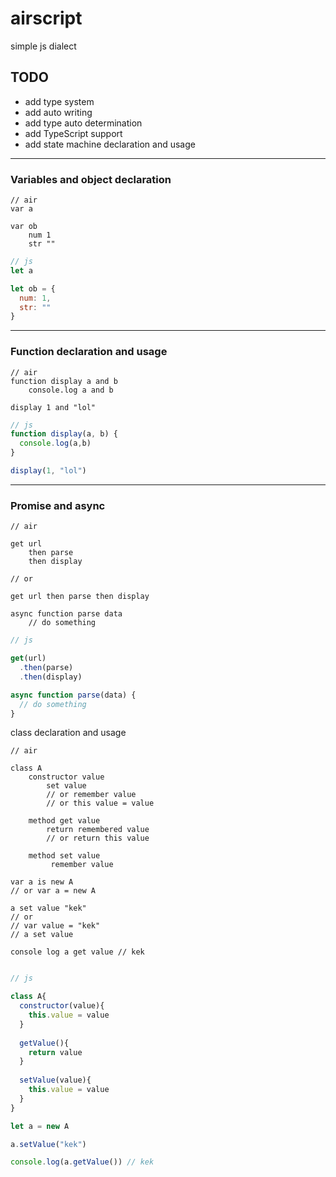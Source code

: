 # airscript
simple js dialect 

## TODO
+ add type system
+ add auto writing
+ add type auto determination
+ add TypeScript support
+ add state machine declaration and usage
---
### Variables and object declaration
```air
// air
var a

var ob
    num 1
    str ""
```

```js
// js
let a

let ob = {
  num: 1,
  str: ""  
}
```
---
### Function declaration and usage
```air
// air
function display a and b
    console.log a and b

display 1 and "lol"
```

```js
// js
function display(a, b) {
  console.log(a,b)
} 

display(1, "lol")
```
---
### Promise and async
```air
// air

get url
    then parse
    then display

// or

get url then parse then display

async function parse data
    // do something
```

```js
// js

get(url)
  .then(parse)
  .then(display)

async function parse(data) {
  // do something
}
```

class declaration and usage
```air
// air

class A
    constructor value
        set value
        // or remember value
        // or this value = value
    
    method get value
        return remembered value
        // or return this value

    method set value 
         remember value
    
var a is new A
// or var a = new A

a set value "kek"
// or
// var value = "kek"
// a set value 

console log a get value // kek
     
```

```js
// js

class A{
  constructor(value){
    this.value = value
  }
  
  getValue(){
    return value
  }
  
  setValue(value){
    this.value = value
  }
}

let a = new A

a.setValue("kek")

console.log(a.getValue()) // kek

```
